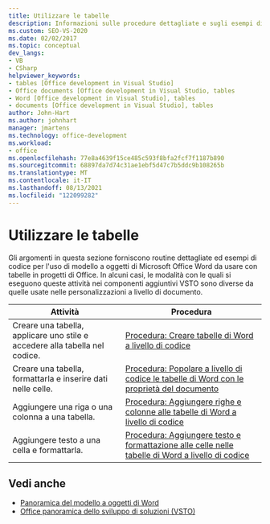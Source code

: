 ```yaml
---
title: Utilizzare le tabelle
description: Informazioni sulle procedure dettagliate e sugli esempi di codice per l'uso del modello a oggetti di Microsoft Word per l'uso di tabelle in Office progetti.
ms.custom: SEO-VS-2020
ms.date: 02/02/2017
ms.topic: conceptual
dev_langs:
- VB
- CSharp
helpviewer_keywords:
- tables [Office development in Visual Studio]
- Office documents [Office development in Visual Studio, tables
- Word [Office development in Visual Studio], tables
- documents [Office development in Visual Studio], tables
author: John-Hart
ms.author: johnhart
manager: jmartens
ms.technology: office-development
ms.workload:
- office
ms.openlocfilehash: 77e8a4639f15ce485c593f8bfa2fcf7f1187b890
ms.sourcegitcommit: 68897da7d74c31ae1ebf5d47c7b5ddc9b108265b
ms.translationtype: MT
ms.contentlocale: it-IT
ms.lasthandoff: 08/13/2021
ms.locfileid: "122099282"
---
```

# <a name="work-with-tables"></a>Utilizzare le tabelle
  Gli argomenti in questa sezione forniscono routine dettagliate ed esempi di codice per l'uso di modello a oggetti di Microsoft Office Word da usare con tabelle in progetti di Office. In alcuni casi, le modalità con le quali si eseguono queste attività nei componenti aggiuntivi VSTO sono diverse da quelle usate nelle personalizzazioni a livello di documento.

|Attività|Procedura|
|----------|---------------|
|Creare una tabella, applicare uno stile e accedere alla tabella nel codice.|[Procedura: Creare tabelle di Word a livello di codice](../vsto/how-to-programmatically-create-word-tables.md)|
|Creare una tabella, formattarla e inserire dati nelle celle.|[Procedura: Popolare a livello di codice le tabelle di Word con le proprietà del documento](../vsto/how-to-programmatically-populate-word-tables-with-document-properties.md)|
|Aggiungere una riga o una colonna a una tabella.|[Procedura: Aggiungere righe e colonne alle tabelle di Word a livello di codice](../vsto/how-to-programmatically-add-rows-and-columns-to-word-tables.md)|
|Aggiungere testo a una cella e formattarla.|[Procedura: Aggiungere testo e formattazione alle celle nelle tabelle di Word a livello di codice](../vsto/how-to-programmatically-add-text-and-formatting-to-cells-in-word-tables.md)|

## <a name="see-also"></a>Vedi anche
- [Panoramica del modello a oggetti di Word](../vsto/word-object-model-overview.md)
- [Office panoramica dello sviluppo di soluzioni &#40;VSTO&#41;](../vsto/office-solutions-development-overview-vsto.md)
